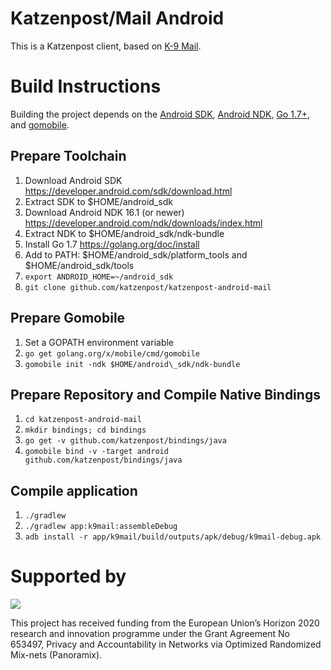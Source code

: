 # Katzenpost/Mail Android

This is a Katzenpost client, based on [K-9 Mail](https://github.com/k9mail/k-9).

# Build Instructions

Building the project depends on the [Android SDK](https://developer.android.com/studio/index.html), [Android NDK](https://developer.android.com/ndk/index.html), [Go 1.7+](https://golang.org/), and [gomobile](https://github.com/golang/go/wiki/Mobile).

## Prepare Toolchain

1. Download Android SDK https://developer.android.com/sdk/download.html
2. Extract SDK to $HOME/android\_sdk
3. Download Android NDK 16.1 (or newer) https://developer.android.com/ndk/downloads/index.html
4. Extract NDK to $HOME/android\_sdk/ndk-bundle
5. Install Go 1.7 https://golang.org/doc/install
6. Add to PATH: $HOME/android\_sdk/platform\_tools and $HOME/android\_sdk/tools
7. `export ANDROID_HOME=~/android_sdk`
8. `git clone github.com/katzenpost/katzenpost-android-mail`

## Prepare Gomobile

1. Set a GOPATH environment variable
2. `go get golang.org/x/mobile/cmd/gomobile`
3. `gomobile init -ndk $HOME/android\_sdk/ndk-bundle`

## Prepare Repository and Compile Native Bindings

1. `cd katzenpost-android-mail`
2. `mkdir bindings; cd bindings`
3. `go get -v github.com/katzenpost/bindings/java`
4. `gomobile bind -v -target android github.com/katzenpost/bindings/java`

## Compile application

1. `./gradlew`
2. `./gradlew app:k9mail:assembleDebug`
3. `adb install -r app/k9mail/build/outputs/apk/debug/k9mail-debug.apk`


# Supported by

![](https://katzenpost.mixnetworks.org/_static/images/eu-flag-tiny.jpg)

This project has received funding from the European Union’s Horizon 2020
research and innovation programme under the Grant Agreement No 653497, Privacy
and Accountability in Networks via Optimized Randomized Mix-nets (Panoramix).
